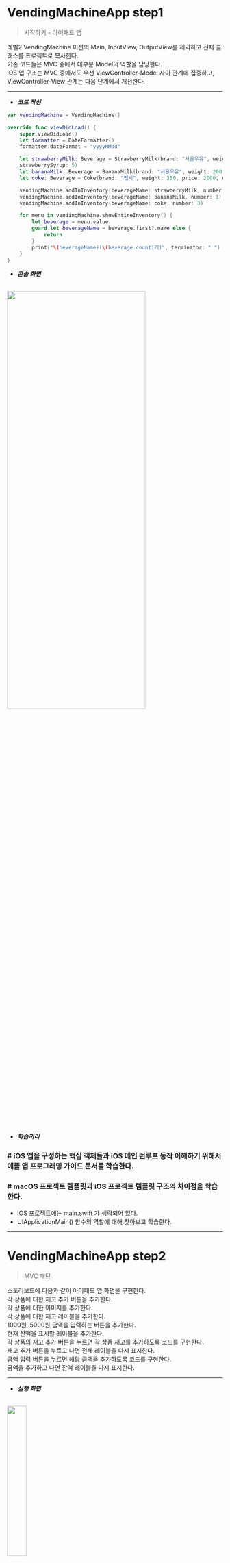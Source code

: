 # VendingMachineApp step1

>  시작하기 - 아이패드 앱

레벨2 VendingMachine 미션의 Main, InputView, OutputView를 제외하고 전체 클래스를 프로젝트로 복사한다.<br  />
기존 코드들은 MVC 중에서 대부분 Model의 역할을 담당한다.<br  />
iOS 앱 구조는 MVC 중에서도 우선 ViewController-Model 사이 관계에 집중하고, ViewController-View 관계는 다음 단계에서 개선한다.<br  />

---

- ***코드 작성***
```swift
var vendingMachine = VendingMachine()

override func viewDidLoad() {
    super.viewDidLoad()
    let formatter = DateFormatter()
    formatter.dateFormat = "yyyyMMdd"

    let strawberryMilk: Beverage = StrawberryMilk(brand: "서울우유", weight: 200, price: 1000, name: "딸기우유", manufactureDate: formatter.date(from: "20171009") ?? Date(),
    strawberrySyrup: 5)
    let bananaMilk: Beverage = BananaMilk(brand: "서울우유", weight: 200, price: 1000, name: "바나나우유", manufactureDate: formatter.date(from: "20171012") ?? Date(), bananaSyrup: 3)
    let coke: Beverage = Coke(brand: "팹시", weight: 350, price: 2000, name: "팹시콜라", manufactureDate: formatter.date(from: "20171005") ?? Date(), calorie: 25)

    vendingMachine.addInInventory(beverageName: strawberryMilk, number: 2)
    vendingMachine.addInInventory(beverageName: bananaMilk, number: 1)
    vendingMachine.addInInventory(beverageName: coke, number: 3)

    for menu in vendingMachine.showEntireInventory() {
        let beverage = menu.value
        guard let beverageName = beverage.first?.name else {
            return
        }
        print("\(beverageName)(\(beverage.count)개)", terminator: " ")
    }
}
```

- ***콘솔 화면***
<br  />
<img src="/img/consolePrint.png" width="80%" height="50%">


- ***학습꺼리***
###  # iOS 앱을 구성하는 핵심 객체들과 iOS 메인 런루프 동작 이해하기 위해서 애플 앱 프로그래밍 가이드 문서를 학습한다.

### # macOS 프로젝트 템플릿과 iOS 프로젝트 템플릿 구조의 차이점을 학습한다.
- iOS 프로젝트에는 main.swift 가 생략되어 있다.
- UIApplicationMain() 함수의 역할에 대해 찾아보고 학습한다.

---


# VendingMachineApp step2

>  MVC 패턴

스토리보드에 다음과 같이 아이패드 앱 화면을 구현한다.<br  />
    각 상품에 대한 재고 추가 버튼을 추가한다.<br  />
    각 상품에 대한 이미지를 추가한다.<br  />
    각 상품에 대한 재고 레이블을 추가한다.<br  />
    1000원, 5000원 금액을 입력하는 버튼을 추가한다.<br  />
    현재 잔액을 표시할 레이블을 추가한다.<br  />
각 상품의 재고 추가 버튼을 누르면 각 상품 재고를 추가하도록 코드를 구현한다.<br  />
재고 추가 버튼을 누르고 나면 전체 레이블을 다시 표시한다.<br  />
금액 입력 버튼을 누르면 해당 금액을 추가하도록 코드를 구현한다.<br  />
금액을 추가하고 나면 잔액 레이블을 다시 표시한다.<br  />

---


- ***실행 화면***
<br  />
<img src="/img/step1-1.png" width="30%" height="30%"><br  />
<img src="/img/step1-2.png" width="30%" height="30%"><br  />
<img src="/img/step1-3.png" width="30%" height="30%"><br  />
<img src="/img/step1-4.png" width="30%" height="30%"><br  />


- ***학습꺼리***
###  # IBOutlet Collection 기능에 대해 학습하고 중복되는 아웃렛을 제거한다.
: 전체 UILabel을 한꺼번에 다시 표시할 때, UIImageView의 사각형 코너를 둥글게 만들 때 사용해봄<br  />

```swift
@IBOutlet var countOfMenu: [UILabel]!
@IBOutlet var imageOfMenu: [UIImageView]!
func updateCountOfEachBeverage() {
    for (index, menu) in countOfMenu.enumerated() {
        menu.text = String(countOfEachBeverage[index])
    }
}
```

### # UIImageView 에서 이미지를 표시할 때 사각형 코너를 둥글게하도록 변경해본다.
: imageOfMenu[index].frame.width/**Radius** 에서 Radius 값을 낮게 할 수록 더 둥근 테두리의 사각형을 만들 수 있다.<br  />

```swift
for index in 0..<9 {
    imageOfMenu[index].layer.cornerRadius = imageOfMenu[index].frame.width/4
    imageOfMenu[index].clipsToBounds = true
}
```

<br  />
---

# VendingMachineApp step3

>  앱 생명주기와 객체 저장

앱 시작부터 종료까지 생명주기를 관리하는 방법을 학습한다.<br  />
앱 실행 이후 마지막 자판기 재고 상태와 잔액 등 VendingMachine 객체의 속성을 앱을 종료하더라도 저장하도록 개선한다.<br  />
앱을 다시 실행하면 마지막 재고 상태를 그대로 복원한다.<br  />
객체의 속성을 저장하기 위한 아카이브(Archive) 관련된 내용을 학습한다.<br  />
실행하고 새로운 화면을 캡처해서 readme.md 파일에 포함한다.<br  />

---


- ***실행 화면***
<br  />
<img src="/img/vending_step3.gif" width="80%" height="80%"><br  />


- ***학습꺼리***
###  # 사용자 설정값을 저장하는 UserDefault 클래스에 대해 학습한다. (UserDefault에서 저장할 수 있는 데이터 타입들을 학습한다.)<br  />
: UserDefault에서 저장할 수 있는 데이터 타입은 NSData, NSString, NSNumber, NSDate, NSArray, or NSDictionary가 있다.

### # 애플 Archive와 Serialization 개발자 문서를 학습한다.

### # 스위프트 4 Encoding, Decoding 개발자 문서를 학습한다.


---


# VendingMachineApp step4

>  싱글톤 모델

VendingMachine 객체를 싱글톤(Singleton)으로 접근할 수 있도록 개선한다.<br />
VendingMachine 싱글톤으로 sharedInstance 인터페이스를 통해서 AppDelegate와 ViewController에서 접근하도록 코드를 수정한다.<br />
모든 동작은 이전 단계와 동일하게 동작해야 한다.<br />

---

- ***학습꺼리***

###  # 구조체 Struct를 싱글톤으로 생성하는 방식을 찾아서 학습한다.
: 구조체 싱글톤의 경우 클래스와 동일하게 static 인스턴스를 이용하여 생성할 수 있다.

### # 클래스 경우 싱글톤을 생성하는 방법과 어떻게 다른지 학습한다.
: 클래스의 경우 싱글톤으로 만들고자 하는 클래스 안에 static 변수로 클래스 인스턴스를 생성한다. 그리고 클래스의 init()을 private로 하고 따로 인터페이스를 구현하여 생성한 인스턴스를 return 하도록 한다.
<br  /><br  />
구조체와 클래스의 싱글톤의 큰 차이점은 없으나 쓰레드 사용시 구조체는 crash가 날 상황도 생길 수 있기도 하고, 보다 세밀한 제어가 어렵기 때문에 클래스로 구현하는 것이 더 낫다.

### # 싱글톤 객체의 장점과 단점에 대해 학습한다.
: 장점 - 메모리 낭비를 줄일 수 있다.
<br  />
단점 - 클래스들 간의 결합도가 높아져서 객체지향 설계 원칙인 개방-폐쇄 원칙에 위배된다.

---


# VendingMachineApp step5

> 관찰자(Observer) 패턴

ViewController는 viewDidLoad에서 Observe를 등록한다.<br  />
음식 재고가 바뀌는 Notification을 받으면 화면에 Label을 업데이트한다.<br  />
추가 버튼을 누르면 해당 음식 재고를 모델에 추가할 때마다
VendingMachine 모델 객체에서는 변화에 대해 NotificationCenter에 post한다.<br  />
모든 동작은 이전 단계와 동일하게 동작해야 한다.<br  />

---

- ***학습꺼리***

### # 다양한 Observer 등록 패턴을 학습한다.
: Observer 등록은 다음과 같다.


```swift
NotificationCenter.default.addObserver(self,
			selector: #selector(changeInventoryBox),
			name: Notification.Name.DidResetInventoryBox,
			object: nil)
```

옵저버는 프로토콜, 클래스 등에서 생성하여 등록할 수 있다.

```swift 
protocol Observable {
    func addObserver(_ observer: Observer)
    func removeObserver(_ observer: Observer)
}
protocol Observer: class {
    func update(_ temp: Float, density: Float)
}
```

```swift
class Observation: Observable {
    var observers = [Observer]()
    func addObserver(_ observer: Observer) {
        observers.append(observer)
    }
    func removeObserver(_ observer: Observer) {
        observers = observers.filter({ $0 !== observer })
    }
}
```

출처: https://magicmon.github.io/2017/07/04/Observer-Pattern/

### # 모델과 컨트롤러가 직접 참조하지 않고 느슨하게 연결된 (loosed coupled) 구조가 왜 좋은지 토론한다.
: 모델과 컨트롤러 간의 의존성이 낮아져서 확장성이 좋아지기 때문이다.

---


# VendingMachineApp step6

> 구매목록 View 코드

실행이후 구매 목록을 화면 아래 이미지로 추가한다.<br  />
구매 목록도 앱 종료이후에 저장되도록 개선한다.<br  />
특정 제품을 구매할 때마다 해당 제품 이미지를 추가하도록 구현한다.<br  />
(NotificationCenter를 활용하자!)<br  />
특정 시점에 self.view.addSubView() 메서드로 UIImageView를 수동 추가<br  />

---

- ***학습꺼리***

### # 뷰를 코드로 생성해서 추가하는 것과 스토리보드 상에서 미리 생성하는 것의 차이에 대해 학습한다.

: 뷰를 코드로 생성해서 추가하는 것은 동적으로 필요할 때 뷰를 만들 수 있다는 장점이 있고, 스토리보드 상에서 미리 생성하여 정적으로 안정적인 뷰를 만들 수 있다.  

- ***실행 화면***

<img src="/img/vending_step6.gif" width="80%" height="80%">

---


# VendingMachineApp step7

> Frame과 Bounds  


스토리보드에서 Button을 추가하고, Attributes에서 Type을 Info Light로 설정한다.  
새로운 ViewController를 옆에 추가하고, Button에서 Segue를 연결한다.  
Segue를 선택하고 Kind를 Present Modally로 지정하고, Transition을 Flip Horizontal로 설정한다.  
새롭게 추가한 화면을 관리자 모드로 동작하도록 개선한다.  
이미지와 재고 추가 버튼을 복사해서 관리자 화면으로 복사하고, 동작하도록 코드를 수정한다.  
재고 추가 버튼은 기존 화면에서 삭제한다.  
관리자 화면에 [닫기] 버튼을 추가하고, 버튼을 누르면 dissmiss()를 호출한다.  
다른 동작은 이전 단계와 동일하게 동작해야 한다.  
---
 
- ***실행 화면***

<img src="/img/vending_step7.gif" width="80%" height="80%">

---

# VendingMachineApp step8

> 코어 그래픽스(Core Graphics)


스토리보스에서 관리자 화면에 UIView를 추가하고, Identity에서 Custom Class 항목에 PieGraphView를 지정한다. 크기는 400 x 400 크기 정도로 지정한다.  

PieGraphView 속성에 음료 구매목록 배열을 추가한다.  
PieGraphView.swift 파일에 drawRect() 메서드에서 구매목록 배열를 참고해서 전체 구매 항목 중에 종류별 음료수가 얼마나 차지하는지 Pie로 표시한다.  
관리자 화면의 viewWillAppear() 메서드에서 PieGraphView 객체에 구매 목록을 업데이트한다.  

다른 동작은 이전 단계와 동일하게 동작해야 한다.  

---

# VendingMachineApp step9

> 마무리하기


PieGraphView 클래스에 다음의 터치 이벤트를 처리하는 핸들러 메서드를 추가한다.  
그래프에 손을 터치하면 (떨어지지않은 상태) 그래프를 지우고 검정색 동그라미 그래프만 그린다.  
	그래프에 손을 떨어지지 않은 상태에서 손을 움직일때,
	터치한 점부터 원점에 가까워지면 파이 그래프 크기를 줄이고,
	터치한 점부터 원점에서 멀어지면 파이 그래프 크기를 늘린다.  
	그래프에 손을 떨어지면 구매이력 그래프 색상을 바꿔서 바뀐 크기대로 다시 그린다.  
	제한된 최대/최소 크기를 지정하고 그 이상 커지거나 작아지지 않도록 한다.
관리자 화면 ViewController에서 Shake 이벤트를 받으면 원래 크기대로 복구한다.  
다른 동작은 이전 단계와 동일하게 동작해야 한다.

---

- ***실행 화면***

<img src="/img/vending_step9.gif" width="80%" height="80%">

---

